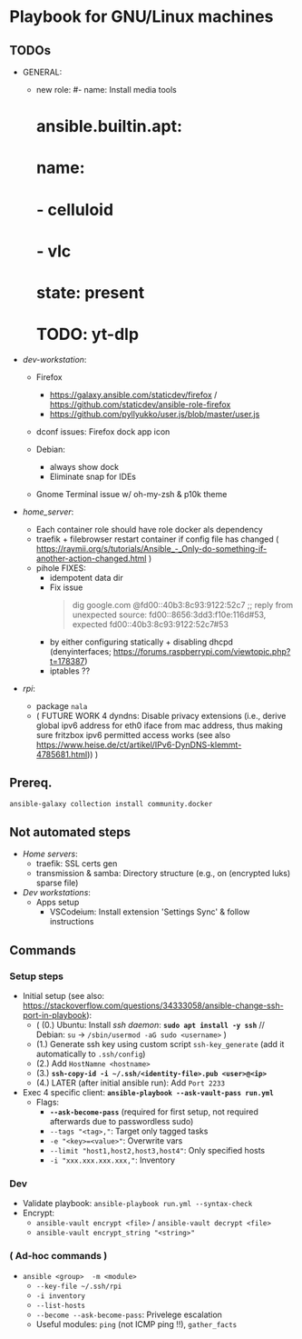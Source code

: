 # Playbook for GNU/Linux machines


## TODOs
- GENERAL:
  - new role:
    #- name: Install media tools
    #  ansible.builtin.apt:
    #    name:
    #      - celluloid
    #      - vlc
    #    state: present
    # TODO: yt-dlp

- *dev-workstation*:
  - Firefox
    - https://galaxy.ansible.com/staticdev/firefox / https://github.com/staticdev/ansible-role-firefox
    - https://github.com/pyllyukko/user.js/blob/master/user.js

  - dconf issues: Firefox dock app icon
  - Debian:
    - always show dock
    - Eliminate snap for IDEs
  - Gnome Terminal issue w/ oh-my-zsh & p10k theme



- *home_server*:
  - Each container role should have role docker als dependency
  - traefik + filebrowser  restart container if config file has changed  ( https://raymii.org/s/tutorials/Ansible_-_Only-do-something-if-another-action-changed.html )
  - pihole FIXES:
     - idempotent data dir
     - Fix issue
       > dig google.com @fd00::40b3:8c93:9122:52c7
       ;; reply from unexpected source: fd00::8656:3dd3:f10e:116d#53, expected fd00::40b3:8c93:9122:52c7#53
      - by either configuring statically + disabling dhcpd (denyinterfaces; https://forums.raspberrypi.com/viewtopic.php?t=178387)
      - iptables ??

- *rpi*:
  - package `nala`
  - ( FUTURE WORK 4 dyndns: Disable privacy extensions (i.e., derive global ipv6 address for eth0 iface from mac address, thus making sure fritzbox ipv6 permitted access works  (see also https://www.heise.de/ct/artikel/IPv6-DynDNS-klemmt-4785681.html)) )


## Prereq.
```bash
ansible-galaxy collection install community.docker
```


## Not automated steps
* *Home servers*:
  * traefik: SSL certs gen
  * transmission & samba: Directory structure (e.g., on (encrypted luks) sparse file)
* *Dev workstations*:
  * Apps setup
    * VSCod~~e~~ium: Install extension 'Settings Sync' & follow instructions


## Commands
### Setup steps
* Initial setup   (see also: https://stackoverflow.com/questions/34333058/ansible-change-ssh-port-in-playbook):
  * ( (0.) Ubuntu: Install *ssh daemon*: **`sudo apt install -y ssh`**  //  Debian: `su` &rarr; `/sbin/usermod -aG sudo <username>` )
  * (1.) Generate ssh key using custom script `ssh-key_generate` (add it automatically to `.ssh/config`)
  * (2.) Add `HostNamne <hostname>`
  * (3.) **`ssh-copy-id -i ~/.ssh/<identity-file>.pub <user>@<ip>`**
  * (4.) LATER (after initial ansible run): Add `Port 2233`
* Exec 4 specific client: **`ansible-playbook --ask-vault-pass run.yml`**
  * Flags:
    * **`--ask-become-pass`**  (required for first setup, not required afterwards due to passwordless sudo)
    * `--tags "<tag>,"`: Target only tagged tasks
    * `-e "<key>=<value>"`: Overwrite vars
    * `--limit "host1,host2,host3,host4"`: Only specified hosts
    * `-i "xxx.xxx.xxx.xxx,"`: Inventory

### Dev
* Validate playbook: `ansible-playbook run.yml --syntax-check`
* Encrypt:
  * `ansible-vault encrypt <file>`   /   `ansible-vault decrypt <file>`
  * `ansible-vault encrypt_string "<string>"`

### ( Ad-hoc commands )
* `ansible <group>  -m <module>`
  * `--key-file ~/.ssh/rpi`
  * `-i inventory`
  * `--list-hosts`
  * `--become --ask-become-pass`: Privelege escalation
  * Useful modules: `ping` (not ICMP ping !!), `gather_facts`
